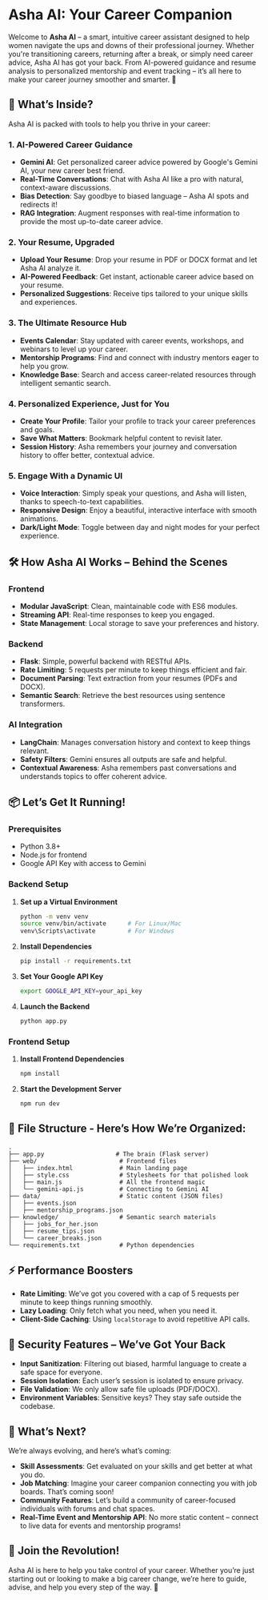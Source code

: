 # Asha AI: Your Career Companion

Welcome to **Asha AI** – a smart, intuitive career assistant designed to help women navigate the ups and downs of their professional journey. Whether you're transitioning careers, returning after a break, or simply need career advice, Asha AI has got your back. From AI-powered guidance and resume analysis to personalized mentorship and event tracking – it’s all here to make your career journey smoother and smarter. 🌟

## 🎯 What’s Inside?
Asha AI is packed with tools to help you thrive in your career:

### 1. AI-Powered Career Guidance
- **Gemini AI**: Get personalized career advice powered by Google's Gemini AI, your new career best friend.
- **Real-Time Conversations**: Chat with Asha AI like a pro with natural, context-aware discussions.
- **Bias Detection**: Say goodbye to biased language – Asha AI spots and redirects it!
- **RAG Integration**: Augment responses with real-time information to provide the most up-to-date career advice.

### 2. Your Resume, Upgraded
- **Upload Your Resume**: Drop your resume in PDF or DOCX format and let Asha AI analyze it.
- **AI-Powered Feedback**: Get instant, actionable career advice based on your resume.
- **Personalized Suggestions**: Receive tips tailored to your unique skills and experiences.

### 3. The Ultimate Resource Hub
- **Events Calendar**: Stay updated with career events, workshops, and webinars to level up your career.
- **Mentorship Programs**: Find and connect with industry mentors eager to help you grow.
- **Knowledge Base**: Search and access career-related resources through intelligent semantic search.

### 4. Personalized Experience, Just for You
- **Create Your Profile**: Tailor your profile to track your career preferences and goals.
- **Save What Matters**: Bookmark helpful content to revisit later.
- **Session History**: Asha remembers your journey and conversation history to offer better, contextual advice.

### 5. Engage With a Dynamic UI
- **Voice Interaction**: Simply speak your questions, and Asha will listen, thanks to speech-to-text capabilities.
- **Responsive Design**: Enjoy a beautiful, interactive interface with smooth animations.
- **Dark/Light Mode**: Toggle between day and night modes for your perfect experience.

## 🛠 How Asha AI Works – Behind the Scenes

### Frontend
- **Modular JavaScript**: Clean, maintainable code with ES6 modules.
- **Streaming API**: Real-time responses to keep you engaged.
- **State Management**: Local storage to save your preferences and history.

### Backend
- **Flask**: Simple, powerful backend with RESTful APIs.
- **Rate Limiting**: 5 requests per minute to keep things efficient and fair.
- **Document Parsing**: Text extraction from your resumes (PDFs and DOCX).
- **Semantic Search**: Retrieve the best resources using sentence transformers.

### AI Integration
- **LangChain**: Manages conversation history and context to keep things relevant.
- **Safety Filters**: Gemini ensures all outputs are safe and helpful.
- **Contextual Awareness**: Asha remembers past conversations and understands topics to offer coherent advice.

## 📦 Let’s Get It Running!

### Prerequisites
- Python 3.8+
- Node.js for frontend
- Google API Key with access to Gemini

### Backend Setup
1. **Set up a Virtual Environment**
   ```bash
   python -m venv venv
   source venv/bin/activate      # For Linux/Mac
   venv\Scripts\activate         # For Windows
   ```

2. **Install Dependencies**
   ```bash
   pip install -r requirements.txt
   ```

3. **Set Your Google API Key**
   ```bash
   export GOOGLE_API_KEY=your_api_key
   ```

4. **Launch the Backend**
   ```bash
   python app.py
   ```

### Frontend Setup
1. **Install Frontend Dependencies**
   ```bash
   npm install
   ```

2. **Start the Development Server**
   ```bash
   npm run dev
   ```

## 📁 File Structure - Here’s How We’re Organized:
```
.
├── app.py                    # The brain (Flask server)
├── web/                       # Frontend files
│   ├── index.html             # Main landing page
│   ├── style.css              # Stylesheets for that polished look
│   ├── main.js                # All the frontend magic
│   └── gemini-api.js          # Connecting to Gemini AI
├── data/                      # Static content (JSON files)
│   ├── events.json
│   ├── mentorship_programs.json
├── knowledge/                 # Semantic search materials
│   ├── jobs_for_her.json
│   ├── resume_tips.json
│   └── career_breaks.json
└── requirements.txt           # Python dependencies
```

## ⚡ Performance Boosters
- **Rate Limiting**: We’ve got you covered with a cap of 5 requests per minute to keep things running smoothly.
- **Lazy Loading**: Only fetch what you need, when you need it.
- **Client-Side Caching**: Using `localStorage` to avoid repetitive API calls.

## 🔐 Security Features – We’ve Got Your Back
- **Input Sanitization**: Filtering out biased, harmful language to create a safe space for everyone.
- **Session Isolation**: Each user’s session is isolated to ensure privacy.
- **File Validation**: We only allow safe file uploads (PDF/DOCX).
- **Environment Variables**: Sensitive keys? They stay safe outside the codebase.

## 🚀 What’s Next?
We’re always evolving, and here’s what’s coming:
- **Skill Assessments**: Get evaluated on your skills and get better at what you do.
- **Job Matching**: Imagine your career companion connecting you with job boards. That’s coming soon!
- **Community Features**: Let’s build a community of career-focused individuals with forums and chat spaces.
- **Real-Time Event and Mentorship API**: No more static content – connect to live data for events and mentorship programs!

## 💬 Join the Revolution!
Asha AI is here to help you take control of your career. Whether you’re just starting out or looking to make a big career change, we’re here to guide, advise, and help you every step of the way. 🚀
